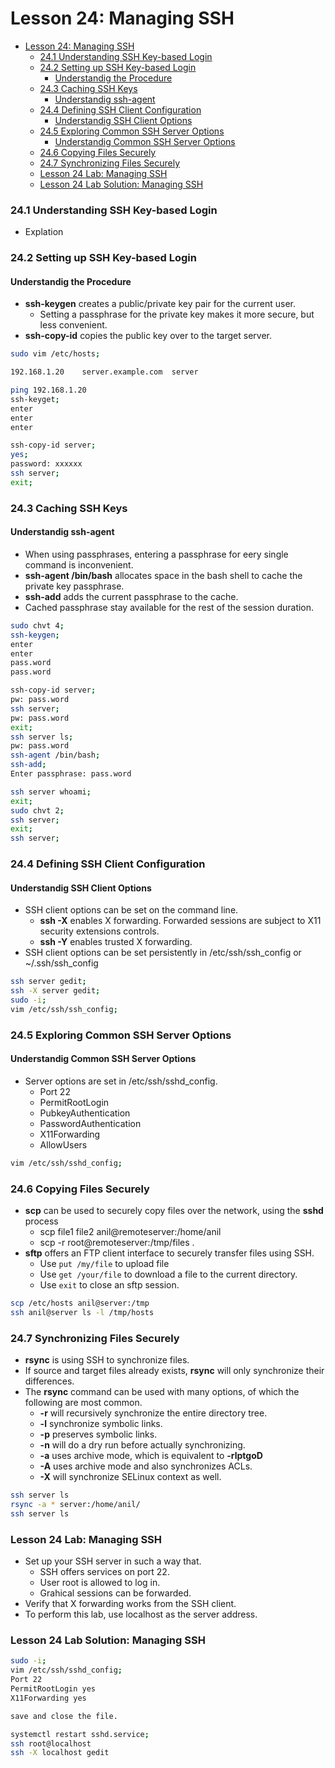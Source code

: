 # Lesson 24: Managing SSH

- [Lesson 24: Managing SSH](#lesson-24-managing-ssh)
    - [24.1 Understanding SSH Key-based Login](#241-understanding-ssh-key-based-login)
    - [24.2 Setting up SSH Key-based Login](#242-setting-up-ssh-key-based-login)
      - [Understandig the Procedure](#understandig-the-procedure)
    - [24.3 Caching SSH Keys](#243-caching-ssh-keys)
      - [Understandig ssh-agent](#understandig-ssh-agent)
    - [24.4 Defining SSH Client Configuration](#244-defining-ssh-client-configuration)
      - [Understandig SSH Client Options](#understandig-ssh-client-options)
    - [24.5 Exploring Common SSH Server Options](#245-exploring-common-ssh-server-options)
      - [Understandig Common SSH Server Options](#understandig-common-ssh-server-options)
    - [24.6 Copying Files Securely](#246-copying-files-securely)
    - [24.7 Synchronizing Files Securely](#247-synchronizing-files-securely)
    - [Lesson 24 Lab: Managing SSH](#lesson-24-lab-managing-ssh)
    - [Lesson 24 Lab Solution: Managing SSH](#lesson-24-lab-solution-managing-ssh)

### 24.1 Understanding SSH Key-based Login

- Explation

### 24.2 Setting up SSH Key-based Login

#### Understandig the Procedure
- **ssh-keygen** creates a public/private key pair for the current user.
  - Setting a passphrase for the private key makes it more secure, but less convenient.
- **ssh-copy-id** copies the public key over to the target server.

```bash
sudo vim /etc/hosts;

192.168.1.20    server.example.com  server

ping 192.168.1.20
ssh-keyget;
enter
enter
enter

ssh-copy-id server;
yes;
password: xxxxxx
ssh server;
exit;
```

### 24.3 Caching SSH Keys

#### Understandig ssh-agent

- When using passphrases, entering a passphrase for eery single command is inconvenient.
- **ssh-agent /bin/bash** allocates space in the bash shell to cache the private key passphrase.
- **ssh-add** adds the current passphrase to the cache.
- Cached passphrase stay available for the rest of the session duration.

```bash
sudo chvt 4;
ssh-keygen;
enter
enter
pass.word
pass.word

ssh-copy-id server;
pw: pass.word
ssh server;
pw: pass.word
exit;
ssh server ls;
pw: pass.word
ssh-agent /bin/bash;
ssh-add;
Enter passphrase: pass.word

ssh server whoami;
exit;
sudo chvt 2;
ssh server;
exit;
ssh server;
```

### 24.4 Defining SSH Client Configuration

#### Understandig SSH Client Options

- SSH client options can be set on the command line.
  - **ssh -X** enables X forwarding. Forwarded sessions are subject to X11 security extensions controls.
  - **ssh -Y** enables trusted X forwarding.
- SSH client options can be set persistently in /etc/ssh/ssh_config or ~/.ssh/ssh_config

```bash
ssh server gedit;
ssh -X server gedit;
sudo -i;
vim /etc/ssh/ssh_config;
```

### 24.5 Exploring Common SSH Server Options

#### Understandig Common SSH Server Options

- Server options are set in /etc/ssh/sshd_config.
  - Port 22
  - PermitRootLogin
  - PubkeyAuthentication
  - PasswordAuthentication
  - X11Forwarding
  - AllowUsers

```bash
vim /etc/ssh/sshd_config;
```

### 24.6 Copying Files Securely

- **scp** can be used to securely copy files over the network, using the **sshd** process
  - scp file1 file2 anil@remoteserver:/home/anil
  - scp -r root@remoteserver:/tmp/files .
- **sftp** offers an FTP client interface to securely transfer files using SSH.
  - Use `put /my/file` to upload file
  - Use `get /your/file` to download a file to the current directory.
  - Use `exit` to close an sftp session.

```bash
scp /etc/hosts anil@server:/tmp
ssh anil@server ls -l /tmp/hosts
```

### 24.7 Synchronizing Files Securely

- **rsync** is using SSH to synchronize files.
- If source and target files already exists, **rsync** will only synchronize their differences.
- The **rsync** command can be used with many options, of which the following are most common.
  - **-r** will recursively synchronize the entire directory tree.
  - **-l** synchronize symbolic links.
  - **-p** preserves symbolic links.
  - **-n** will do a dry run before actually synchronizing.
  - **-a** uses archive mode, which is equivalent to **-rlptgoD**
  - **-A** uses archive mode and also synchronizes ACLs.
  - **-X** will synchronize SELinux context as well.

```bash
ssh server ls
rsync -a * server:/home/anil/
ssh server ls
```

### Lesson 24 Lab: Managing SSH

- Set up your SSH server in such a way that.
  - SSH offers services on port 22.
  - User root is allowed to log in.
  - Grahical sessions can be forwarded.
- Verify that X forwarding works from the SSH client.
- To perform this lab, use localhost as the server address.

### Lesson 24 Lab Solution: Managing SSH

```bash
sudo -i;
vim /etc/ssh/sshd_config;
Port 22
PermitRootLogin yes
X11Forwarding yes

save and close the file.

systemctl restart sshd.service;
ssh root@localhost
ssh -X localhost gedit
```
